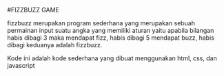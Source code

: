 #FIZZBUZZ GAME

fizzbuzz merupakan program sederhana yang merupakan sebuah permainan input suatu angka yang memiliki aturan yaitu apabila bilangan habis dibagi 3 maka mendapat fizz, habis dibagi 5 mendapat buzz, habis dibagi keduanya adalah fizzbuzz.

Kode ini adalah kode sederhana yang dibuat menggunakan html, css, dan javascript
